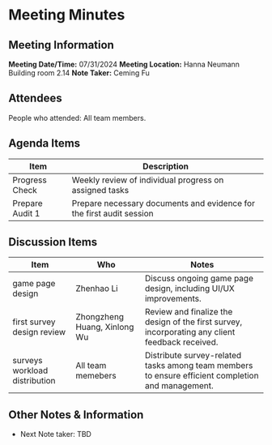 # Meeting Minutes
## Meeting Information
**Meeting Date/Time:** 07/31/2024
**Meeting Location:** Hanna Neumann Building room 2.14
**Note Taker:**  Ceming Fu

## Attendees
People who attended: All team members.

## Agenda Items

Item | Description
---- | ----
Progress Check | Weekly review of individual progress on assigned tasks
Prepare Audit 1 | Prepare necessary documents and evidence for the first audit session



## Discussion Items
Item | Who | Notes 
---- | ---- | ---- 
game page design | Zhenhao Li | Discuss ongoing game page design, including UI/UX improvements.
first survey design review | Zhongzheng Huang, Xinlong Wu | Review and finalize the design of the first survey, incorporating any client feedback received.
surveys workload distribution | All team memebers | Distribute survey-related tasks among team members to ensure efficient completion and management.


## Other Notes & Information
- Next Note taker: TBD
